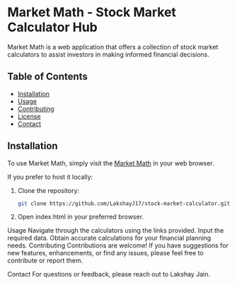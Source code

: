 # Market Math - Stock Market Calculator Hub

Market Math is a web application that offers a collection of stock market calculators to assist investors in making informed financial decisions.

## Table of Contents

- [Installation](#installation)
- [Usage](#usage)
- [Contributing](#contributing)
- [License](#license)
- [Contact](#contact)

## Installation

To use Market Math, simply visit the [Market Math](stockmarket-calculators.netlify.app) in your web browser.

If you prefer to host it locally:

1. Clone the repository:

   ```bash
   git clone https://github.com/LakshayJ17/stock-market-calculator.git

2. Open index.html in your preferred browser.

Usage
Navigate through the calculators using the links provided.
Input the required data.
Obtain accurate calculations for your financial planning needs.
Contributing
Contributions are welcome! If you have suggestions for new features, enhancements, or find any issues, please feel free to contribute or report them.

Contact
For questions or feedback, please reach out to Lakshay Jain.
